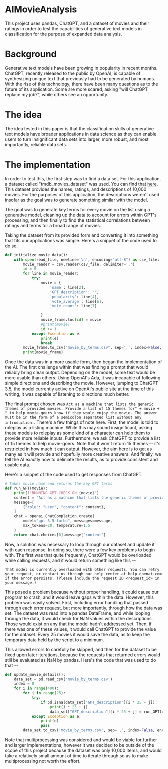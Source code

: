 # AIMovieAnalysis
This project uses pandas, ChatGPT, and a dataset of movies and their ratings in order to test the capabilities of generative text models in classification for the purpose of expanded data analysis. 

# Background
Generative text models have been growing in popularity in recent months. ChatGPT, recently released to the public by OpenAI, is capable of synthesizing unique text that previously had to be generated by humans. With the rise of this technology, there have been many questions as to the future of its application. Some are more scared, asking "will ChatGPT replace my job?", while others see an opportunity.

# The idea
The idea tested in this paper is that the classification skills of generative text models have broader applications in data science as they can enable users to turn insignificant data sets into larger, more robust, and most importantly, reliable data sets. 

# The implementation
In order to test this, the first step was to find a data set. For this application, a dataset called "tmdb_movies_dataset" was used. You can find that [here](https://www.kaggle.com/datasets/afreentyagi/10000-tmdb-movies-dataset). This dataset provides the names, ratings, and descriptions of 10,000 movies. For the purposes of this application, the descriptions weren't used insofar as the goal was to generate something similar with the model.

The goal was to generate key terms for every movie on the list using a generative model, cleaning up the data to account for errors within GPT's processing, and then finally to find the statistical correlations between ratings and terms for a broad range of movies.

Taking the dataset from its provided form and converting it into something that fits our applications was simple. Here's a snippet of the code used to do so.
```py
def initialize_movie_data():
    with open(read_file, newline='\n', encoding="utf-8") as csv_file:
        movie_reader = csv.reader(csv_file, delimiter=',')
        id = 0
        for line in movie_reader:
            try:
                movie = {
                    'name': line[2],
                    'GPT_description': "",
                    'popularity': line[4],
                    'vote_average': line[6],
                    'vote_count': line[7]

                }
                movie_frame.loc[id] = movie
                #print(movie)
                id += 1
            except Exception as e:
                print(e)
                break
        movie_frame.to_csv("movie_by_terms.csv", sep=',', index=False, encoding='utf-8')
        print(movie_frame)
```

Once the data was in a more usable form, then began the implementation of the AI. The first challenge within that was finding a prompt that would reliably bring clean output. Depending on the model, some text would be more usable than others. Using OpenAI's Ada, it was incapable of following simple directions and describing the movie. However, jumping to ChatGPT 3.5, the model currently active on OpenAI's public site at the time of this writing, it was capable of listening to directions much better.

The final prompt chosen was `Act as a machine that lists the generic themes of provided movies. Provide a list of 15 themes for" + movie + " to help movie-goers know if they would enjoy the movie. The answer must be in the form of a semicolon separated list without any introduction.`. There's a few things of note here. First, the model is told to roleplay as a listing machine. While this may sound insignificant, asking these models to roleplay as some kind of a character can help them to provide more reliable inputs. Furthermore, we ask ChatGPT to provide a list of 15 themes to help movie-goers. Note that it won't return 15 themes -- it's restricted in how much it can output. However, the aim here is to get as many as it will provide and hopefully more creative answers. And finally, we tell the AI exactly how to deliniate the results, as to provide consistent and usable data.

Here's a snippet of the code used to get responses from ChatGPT. 
```py
# Takes movie name and returns the key GPT terms
def run_GPT(movie):
    print(f"RUNNING GPT CHECK ON {movie}")
    content = "Act as a machine that lists the generic themes of provided movies. Provide a list of 15 themes for" + movie + " to help movie-goers know if they would enjoy the movie. The answer must be in the form of a semicolon separated list without any introduction."
    message=[
        {"role": "user", "content": content},
    ]
    chat = openai.ChatCompletion.create(
        model="gpt-3.5-turbo", messages=message,
        max_tokens=20, temperature=1.5
    )
    return chat.choices[0].message["content"]
```

Now, a solution was necessary to loop through our dataset and update it with each response. In doing so, there were a few key problems to begin with. The first was that quite frequently, ChatGPT would be overloaded while calling requests, and it would return something like this --
```
That model is currently overloaded with other requests. You can retry your request, or contact us through our help center at help.openai.com if the error persists. (Please include the request ID <request_id> in your message.)
```
This posed a problem because without proper handling, it could cause our program to crash, and it would leave gaps within the data. However, this problem was easily solved. First, including error handling that passed through each error request, but more importantly, through how the data was set. 
The dataset was read into a pandas DataFrame, and while looping through the data, it would check for NaN values within the descriptions. Those would exist on any that the model hadn't addressed yet. Then, if there was one of these values, it would call ChatGPT to provide the value for the dataset. Every 25 movies it would save the data, as to keep the temporary data held by the script to a minimum.

This allowed errors to carefully be skipped, and then for the dataset to be fixed upon later iterations, because the requests that returned errors would still be evaluated as NaN by pandas. Here's the code that was used to do that --
```py
def update_movie_details():
    data_set = pd.read_csv('movie_by_terms.csv')
    index = 0
    for i in range(400):
        for j in range(25):
            try:
                if pd.isna(data_set['GPT_description'][i * 25 + j]):
                    print(i * 25 + j)
                    data_set["GPT_description"][i * 25 + j] = run_GPT(data_set["name"][i * 25 + j])
            except Exception as e:
                print(e)
                pass
        data_set.to_csv('movie_by_terms.csv', sep=',', index=False, encoding='utf-8')
```
Note that multiprocessing was considered and would be viable for further and larger implementations, however it was decided to be outside of the scope of this project because the dataset was only 10,000 items, and would take a relatively small amount of time to iterate through so as to make multiprocessing not worth the effort.
